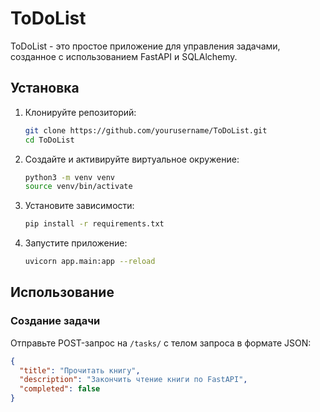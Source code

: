 # ToDoList

ToDoList - это простое приложение для управления задачами, созданное с использованием FastAPI и SQLAlchemy.

## Установка

1. Клонируйте репозиторий:
    ```bash
    git clone https://github.com/yourusername/ToDoList.git
    cd ToDoList
    ```

2. Создайте и активируйте виртуальное окружение:
    ```bash
    python3 -m venv venv
    source venv/bin/activate
    ```

3. Установите зависимости:
    ```bash
    pip install -r requirements.txt
    ```

4. Запустите приложение:
    ```bash
    uvicorn app.main:app --reload
    ```

## Использование

### Создание задачи

Отправьте POST-запрос на `/tasks/` с телом запроса в формате JSON:
```json
{
  "title": "Прочитать книгу",
  "description": "Закончить чтение книги по FastAPI",
  "completed": false
}
```
